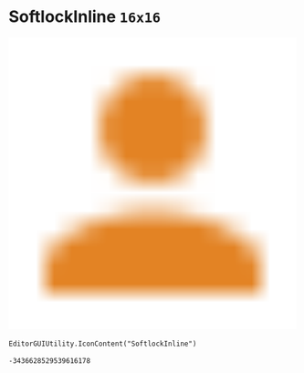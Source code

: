 # SoftlockInline `16x16`
<img src="/img/SoftlockInline.png" width=512 height=512>

``` CSharp
EditorGUIUtility.IconContent("SoftlockInline")
```
```
-3436628529539616178
```
